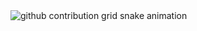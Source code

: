 <picture>
  <source media="(prefers-color-scheme: dark)" srcset="https://raw.githubusercontent.com/yuemingshanchuan/mingyuedl/output/github-contribution-grid-snake-dark.svg">
  <source media="(prefers-color-scheme: light)" srcset="https://raw.githubusercontent.com/mingyuedl/mingyuedl/output/github-contribution-grid-snake.svg">
  <img alt="github contribution grid snake animation" src="https://raw.githubusercontent.com/mingyuedl/mingyuedl/output/github-contribution-grid-snake.svg">
</picture>
